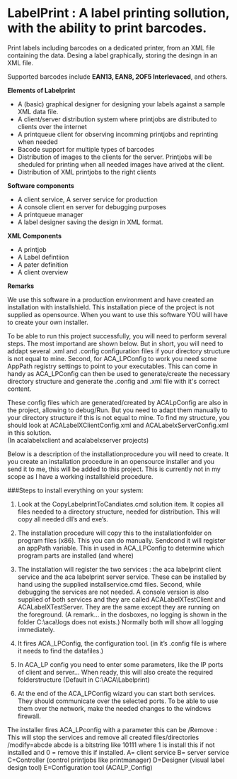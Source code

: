 # LabelPrint : A label printing sollution, with the ability to print barcodes.

Print labels including barcodes on a dedicated printer, from an XML file containing the data.
Desing a label graphically, storing the desingn in an XML file.

Supported barcodes include **EAN13, EAN8, 2OF5 Interlevaced**, and others.

**Elements of Labelprint**

- A (basic) graphical designer for designing your labels against a sample XML data file.
- A client/server distribution system where printjobs are distributed to clients over the internet
- A printqueue client for observing incomming printjobs and reprinting when needed
- Bacode support for multiple types of barcodes
- Distribution of images to the clients for the server. Printjobs will be sheduled for printing when all needed images have arived at the client.
- Distribution of XML printjobs to the right clients

**Software components**

- A client service, A server service for production
- A console client en server for debugging purposes
- A printqueue manager
- A label designer saving the design in XML format.

**XML Components**

- A printjob
- A Label defintiion
- A pater definition
- A client overview

**Remarks**

We use this software in a production environment and have created an installation with installshield. 
This installation piece of the project is not supplied as opensource. When you want to use this software YOU will have to create your own installer.

To be able to run this project successfully, you will need to perform several steps. The most importand are shown below.
But in short, you will need to addapt several .xml and .config configuration files if your directory structure is not 
equal to mine. Second, for ACA_LPConfig to work you need some AppPath registry settings to point to your executables.
This can come in handy as ACA_LPConfig can then be used to generate/create the necessary directory structure and
generate the .config and .xml file with it's correct content.

These config files which are generated/created by ACALpConfig are also in the project, allowing to debug/Run. But you
need to adapt them manually to your directory structure if this is not equal to mine. To find my structure,
you should look at ACALabelXClientConfig.xml and ACALabelxServerConfig.xml in this solution.  
(In acalabelxclient and acalabelxserver projects)


Below is a description of the installationprocedure you will need to create.
It you create an installation procedure in an opensource installer and you send it to me, this will be added to this project.
This is currently not in my scope as I have a working installshield procedure.

###Steps to install everything on your system:

1.	Look at the CopyLabelprintToCandiates.cmd solution item. It copies all files needed to a directory structure, needed for distribution. This will copy all needed  dll’s and exe’s.

2.	The installation procedure will copy this to the installationfolder on program files (x86).  This you can do manually. Sendcond it will register an appPath variable. This in used in ACA_LPConfig to determine which program parts are installed (and where)

3.	The installation will register the two services : the aca labelprint client service and the aca labelprint server service.  These can be installed by hand  using the supplied installservice.cmd files.
Second, while debugging the services are not needed. A console version is also supplied of both services and they are called ACALabelXTestClient and ACALabelXTestServer. They are the same except they are running on the foreground.
(A remark… in the dosboxes, no logging is shown in the folder  C:\aca\logs does not exists.)
Normally both will show all logging immediately.

4.	It fires ACA_LPConfig, the configuration tool. (in it’s .config file is where it needs to find the datafiles.)

5.	In ACA_LP config you need to enter some parameters, like the IP ports of client and server… When ready, this will also create the required folderstructure (Default in C:\ACA\Labelprint)

6.	At the end of the ACA_LPConfig wizard you can start both services. They should communicate over the selected ports. To be able to use them over the network, make the needed changes to the windows firewall.


The installer fires ACA_LPconfig with a parameter this can be
	/Remove	:  This will stop the services and remove all created files/directories
	/modify=abcde
	abcde is a bitstring like 10111 where 1 is install this if not installed and 0 = remove this if installed.
	A= client service
	B= server service
	C=Controller (control printjobs like printmanager)
	D=Designer (visual label design tool)
	E=Configuration tool (ACALP_Config)
